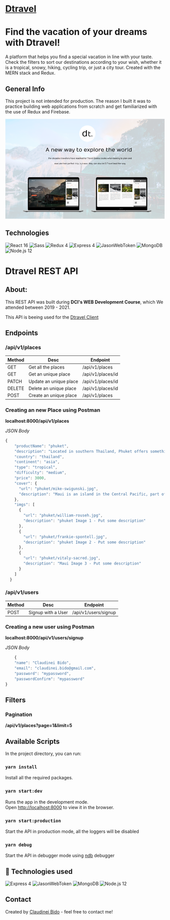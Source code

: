 # [Dtravel](http://dtravel.bido.dev)


# Find the vacation of your dreams with Dtravel!

 A platform that helps you find a special vacation in line with your taste.
 Check the filters to sort our destinations according to your wish, whether it is a tropical, snowy, hiking, cycling trip, or just a city tour. Created with the MERN stack and Redux.

## General Info

This project is not intended for production. 
The reason I built it was to practice building web applications from scratch and get familiarized with the use of Redux and Firebase.

![preview](./doc/imgs/dtravel.png)

## Technologies

<img title="React 16" src="https://ih1.redbubble.net/image.32576156.9850/sticker,375x360.png" width="100" /> <img title="Sass" src="https://vanseodesign.com/blog/wp-content/uploads/2015/09/sass-logo-2.png" width="100" />
<img title="Redux 4" src="https://cdn-images-1.medium.com/max/800/1*tOI6UC5EaS2fPItCesI-AQ.png" width="100" />
<img title="Express 4" src="https://uploads.toptal.io/blog/category/logo/25/express_js.png" width="100" />
<img title="JasonWebToken" src="https://werkraum.net/fileadmin/news_import/jwt_pic_logo.svg.png" width="100" />
<img title="MongoDB" src="https://www.clouda.ca/wp-content/uploads/2013/03/mongodb-logo.png" width="100" />
<img title="Node.js 12" src="https://ih1.redbubble.net/image.109336634.1604/flat,550x550,075,f.u1.jpg" width="100" />


# Dtravel REST API

## About:

This REST API was built during **DCI's WEB Development Course**, which We attended between 2019 - 2021.

This API is beeing used for the [Dtravel Client](https://github.com/bidodev/react-dtravel-client)

## Endpoints

### /api/v1/places

| Method | Desc                   | Endpoint          |
| ------ | ---------------------- | ----------------- |
| GET    | Get all the places     | /api/v1/places    |
| GET    | Get an unique place    | /api/v1/places/id |
| PATCH  | Update an unique place | /api/v1/places/id |
| DELETE | Delete an unique place | /api/v1/places/id |
| POST   | Create an unique place | /api/v1/places    |

### Creating an new Place using Postman

**localhost:8000/api/v1/places**

_JSON Body_

```javascript
{
    "productName": "phuket",
    "description": "Located in southern Thailand, Phuket offers something for everyone, especially budget-minded travelers. Everything from accommodations to spa treatments to boat tours come with a low price tag. For stunning scenery, check out the limestone cliffs of Phang Nga Bay and lounge on Phuket's gorgeous white sand beaches. Other must-sees include Wat Chalong Temple and the Big Buddha. Once the sun sets, take part in the island's lively nightlife scene.",
    "country": "thailand",
    "continent": "asia",
    "type": "tropical",
    "difficulty": "medium",
    "price": 3000,
    "cover": {
      "url": "phuket/mike-swigunski.jpg",
      "description": "Maui is an island in the Central Pacific, part of the Hawaiian archipelago."
    },
    "imgs": [
      {
        "url": "phuket/william-rouseh.jpg",
        "description": "phuket Image 1 - Put some description"
      },
      {
        "url": "phuket/frankie-spontell.jpg",
        "description": "phuket Image 2 - Put some description"
      },
      {
        "url": "phuket/vitaly-sacred.jpg",
        "description": "Maui Image 3 - Put some description"
      }
    ]
  }
```

### /api/v1/users

| Method | Desc              | Endpoint             |
| ------ | ----------------- | -------------------- |
| POST   | Signup with a User | /api/v1/users/signup |

### Creating a new user using Postman

**localhost:8000/api/v1/users/signup**

_JSON Body_

```javascript
    {
    "name": "Claudinei Bido",
    "email": "claudinei.bido@gmail.com",
    "password": "mypassword",
    "passwordConfirm": "mypassword"
}
```

## Filters

### Pagination

**/api/v1/places?page=1&limit=5**

## Available Scripts

In the project directory, you can run:

### `yarn install`

Install all the required packages.

### `yarn start:dev`

Runs the app in the development mode.<br />
Open [http://localhost:8000](http://localhost:8000) to view it in the browser.

### `yarn start:production`

Start the API in production mode, all the loggers will be disabled<br />

### `yarn debug`

Start the API in debugger mode using [ndb](https://github.com/GoogleChromeLabs/ndb) debugger <br />

## 🚀 Technologies used

<img title="Express 4" src="https://uploads.toptal.io/blog/category/logo/25/express_js.png" width="72" /> <img title="JasonWebToken" src="https://werkraum.net/fileadmin/news_import/jwt_pic_logo.svg.png" width="72" /> <img title="MongoDB" src="https://www.clouda.ca/wp-content/uploads/2013/03/mongodb-logo.png" width="72" /> <img title="Node.js 12" src="https://ih1.redbubble.net/image.109336634.1604/flat,550x550,075,f.u1.jpg" width="72" />

## Contact

Created by [Claudinei Bido](https://www.linkedin.com/in/bidoc/) - feel free to contact me!
